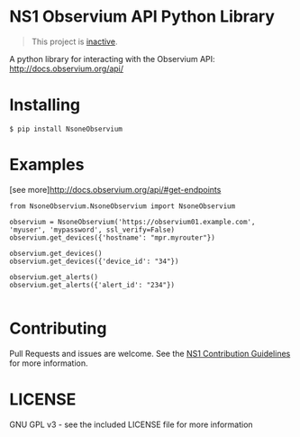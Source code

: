 # NS1 Observium API Python Library
> This project is [inactive](https://github.com/ns1/community/blob/master/project_status/INACTIVE.md).

A python library for interacting with the Observium API: http://docs.observium.org/api/

# Installing

```
$ pip install NsoneObservium
```

Examples
========
[see more]http://docs.observium.org/api/#get-endpoints
```
from NsoneObservium.NsoneObservium import NsoneObservium

observium = NsoneObservium('https://observium01.example.com', 'myuser', 'mypassword', ssl_verify=False)
observium.get_devices({'hostname': "mpr.myrouter"})

observium.get_devices()
observium.get_devices({'device_id': "34"})

observium.get_alerts()
observium.get_alerts({'alert_id': "234"})


```

Contributing
============
Pull Requests and issues are welcome. See the [NS1 Contribution Guidelines](https://github.com/ns1/community) for more information.

# LICENSE

GNU GPL v3 - see the included LICENSE file for more information


